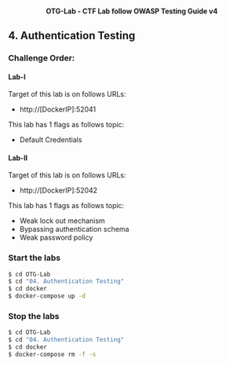 <h4 align="center">OTG-Lab - CTF Lab follow OWASP Testing Guide v4</h4>

## 4. Authentication Testing

### Challenge Order:

#### Lab-I

Target of this lab is on follows URLs:

* http://[DockerIP]:52041   

This lab has 1 flags as follows topic:

- Default Credentials

#### Lab-II

Target of this lab is on follows URLs:

* http://[DockerIP]:52042

This lab has 1 flags as follows topic:

- Weak lock out mechanism
- Bypassing authentication schema
- Weak password policy

### Start the labs

```bash
$ cd OTG-Lab
$ cd "04. Authentication Testing"
$ cd docker
$ docker-compose up -d
```

### Stop the labs

```bash
$ cd OTG-Lab
$ cd "04. Authentication Testing"
$ cd docker
$ docker-compose rm -f -s
```

